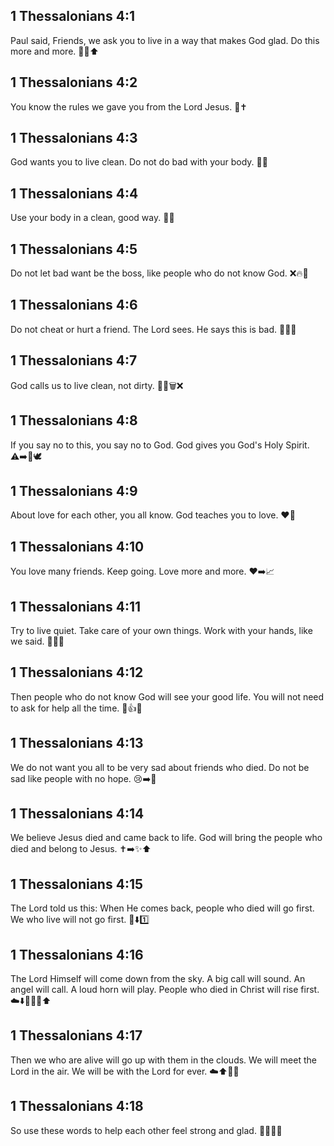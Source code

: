 ## 1 Thessalonians 4:1
Paul said, Friends, we ask you to live in a way that makes God glad. Do this more and more. 🙏😊⬆️
## 1 Thessalonians 4:2
You know the rules we gave you from the Lord Jesus. 📖✝️
## 1 Thessalonians 4:3
God wants you to live clean. Do not do bad with your body. 🚿🚫
## 1 Thessalonians 4:4
Use your body in a clean, good way. 💪✨
## 1 Thessalonians 4:5
Do not let bad want be the boss, like people who do not know God. ❌🔥👑
## 1 Thessalonians 4:6
Do not cheat or hurt a friend. The Lord sees. He says this is bad. 🚫🤝👀
## 1 Thessalonians 4:7
God calls us to live clean, not dirty. 🧼✅🗑️❌
## 1 Thessalonians 4:8
If you say no to this, you say no to God. God gives you God's Holy Spirit. ⚠️➡️🙏🕊️
## 1 Thessalonians 4:9
About love for each other, you all know. God teaches you to love. ❤️👫
## 1 Thessalonians 4:10
You love many friends. Keep going. Love more and more. ❤️➡️📈
## 1 Thessalonians 4:11
Try to live quiet. Take care of your own things. Work with your hands, like we said. 🤫🧺👐
## 1 Thessalonians 4:12
Then people who do not know God will see your good life. You will not need to ask for help all the time. 👀👍🙌
## 1 Thessalonians 4:13
We do not want you all to be very sad about friends who died. Do not be sad like people with no hope. 😢➡️🙂
## 1 Thessalonians 4:14
We believe Jesus died and came back to life. God will bring the people who died and belong to Jesus. ✝️➡️✨⬆️
## 1 Thessalonians 4:15
The Lord told us this: When He comes back, people who died will go first. We who live will not go first. 📣⬇️1️⃣
## 1 Thessalonians 4:16
The Lord Himself will come down from the sky. A big call will sound. An angel will call. A loud horn will play. People who died in Christ will rise first. ☁️⬇️📢👼📯⬆️
## 1 Thessalonians 4:17
Then we who are alive will go up with them in the clouds. We will meet the Lord in the air. We will be with the Lord for ever. ☁️⬆️🤝💖
## 1 Thessalonians 4:18
So use these words to help each other feel strong and glad. 🤝💬💪😊
